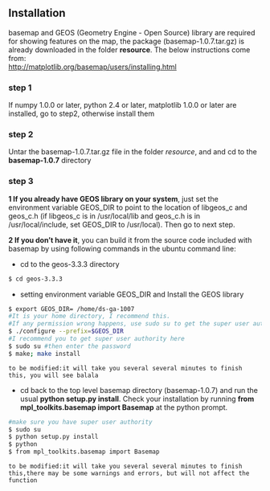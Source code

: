 ## Installation
basemap and GEOS (Geometry Engine - Open Source) library are required for showing features on the map, the package (basemap-1.0.7.tar.gz) is already downloaded in the folder **resource**.
The below instructions come from:              
http://matplotlib.org/basemap/users/installing.html
### step 1
If numpy 1.0.0 or later, python 2.4 or later, matplotlib 1.0.0 or later are installed, go to     step2, otherwise install them
### step 2
Untar the basemap-1.0.7.tar.gz file in the folder *resource*, and and cd to the **basemap-1.0.7** directory
### step 3
**1 If you already have GEOS library on your system**, just set the environment variable GEOS_DIR to point to the location of libgeos_c and geos_c.h (if libgeos_c is in /usr/local/lib and geos_c.h is in /usr/local/include, set GEOS_DIR to /usr/local). Then go to next step. 

**2 If you don’t have it**, you can build it from the source code included with basemap by using following commands in the ubuntu command line:
* cd to the geos-3.3.3 directory
```sh
$ cd geos-3.3.3
```
* setting environment variable GEOS_DIR and Install the GEOS library
```sh
$ export GEOS_DIR= /home/ds-ga-1007  
#It is your home directory, I recommend this.
#If any permission wrong happens, use sudo su to get the super user authority, or get root authority
$ ./configure --prefix=$GEOS_DIR
#I recommend you to get super user authority here
$ sudo su #then enter the password
$ make; make install
```
`to be modified:it will take you several several minutes to finish this, you will see balala`
* cd back to the top level basemap directory (basemap-1.0.7) and run the usual **python setup.py install**. Check your installation by running **from mpl_toolkits.basemap import Basemap** at the python prompt.
```sh
#make sure you have super user authority 
$ sudo su
$ python setup.py install
$ python
$ from mpl_toolkits.basemap import Basemap
```
`to be modified:it will take you several several minutes to finish this,there may be some warnings and errors, but will not affect the function`

